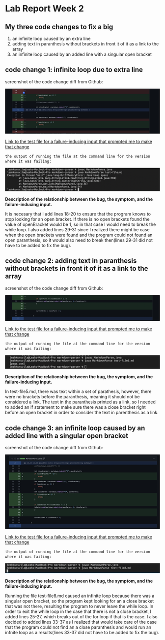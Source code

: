 # Lab Report Week 2

## My three code changes to fix a big
1. an infinite loop caused by an extra line
2. adding text in paranthesis without brackets in front it of it as a link to the array
3. an infinite loop caused by an added line with a singular open bracket



## code change 1: infinite loop due to extra line

screenshot of the code change diff from Github: 

![Image](file1.png)


    
[Link to the test file for a failure-inducing input that prompted me to make that change](https://github.com/leahkuruvila/markdown-parser/blob/main/test-file.md)

    the output of running the file at the command line for the version where it was failing: 
![Image](output1.png)

**Description of the relationship between the bug, the symptom, and the failure-inducing input.**

It is necesary that I add lines 18-20 to ensure that the program knows to stop looking for an open bracket. If there is no open brackets found the value of openBracket would be 1, so in that case I would need to break the while loop. I also added lines 29-31 since I realized there might be case when the open brackets were found and the program could not found an open paranthesis, so it would also need to break then(lines 29-31 did not have to be added to fix the bug).


## code change 2: adding text in paranthesis without brackets in front it of it as a link to the array

screenshot of the code change diff from Github: 

![Image](file6.png)

[Link to the test file for a failure-inducing input that prompted me to make that change](https://github.com/leahkuruvila/markdown-parser/blob/main/test-file5.md)

    the output of running the file at the command line for the version where it was failing: 
![Image](output6.png)

**Description of the relationship between the bug, the symptom, and the failure-inducing input.**

In test-file5.md, there was text within a set of parathesis, however, there were no brackets before the paranthesis, meaning it should not be considered a link. The text in the paranthesis printed as a link, so I needed to added an if statement to make sure there was a close bracket right before an open bracket in order to consider the text in parenthesis as a link. 


## code change 3: an infinite loop caused by an added line with a singular open bracket

screenshot of the code change diff from Github: 

![Image](file8.png)

[Link to the test file for a failure-inducing input that prompted me to make that change](https://github.com/leahkuruvila/markdown-parser/blob/main/test-file8.md)

    the output of running the file at the command line for the version where it was failing:

![Image](output8.png)

**Description of the relationship between the bug, the symptom, and the failure-inducing input.**

Running the file test-file8.md caused an infinite loop because there was a singular open bracket, so the program kept looking for an a close bracket that was not there, resulting the program to never leave the while loop. In order to exit the while loop in the case that there is not a close bracket, I added lines 25-27, which breaks out of the for loop if that is the case. I also decided to added lines 33-37 as I realized that would take care of the case that the program could not find an a close paranthesis and would run an infnite loop as a results(lines 33-37 did not have to be added to fix the bug).